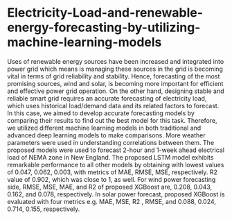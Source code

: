 # Electricity-Load-and-renewable-energy-forecasting-by-utilizing-machine-learning-models 

Uses of renewable energy sources have been increased and integrated into power grid which means is 
managing these sources in the grid is becoming vital in terms of grid reliability and stability. Hence, forecasting 
of the most promising sources, wind and solar, is becoming more important for efficient and effective power 
grid operation. On the other hand, designing stable and reliable smart grid requires an accurate forecasting of 
electricity load, which uses historical load/demand data and its related factors to forecast. In this case, we aimed 
to develop accurate forecasting models by comparing their results to find out the best model for this task. 
Therefore, we utilized different machine learning models in both traditional and advanced deep learning models 
to make comparisons. More weather parameters were used in understanding correlations between them. The 
proposed models were used to forecast 2-hour and 1-week ahead electrical load of NEMA zone in New 
England. The proposed LSTM model exhibits remarkable performance to all other models by obtaining with 
lowest values of 0.047, 0.062, 0.003, with metrics of MAE, RMSE, MSE, respectively. R2 value of 0.902, which 
was close to 1, as well. For wind power forecasting side, RMSE, MSE, MAE, and R2 of proposed XGBoost are, 
0.208, 0.043, 0.162, and 0.078, respectively. In solar power forecast, proposed XGBoost is evaluated with four 
metrics e.g. MAE, MSE, R2
, RMSE, and 0.088, 0.024, 0.714, 0.155, respectively. 
